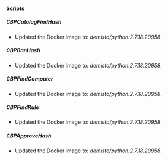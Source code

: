
#### Scripts
##### CBPCatalogFindHash
- Updated the Docker image to: *demisto/python:2.7.18.20958*.
##### CBPBanHash
- Updated the Docker image to: *demisto/python:2.7.18.20958*.
##### CBPFindComputer
- Updated the Docker image to: *demisto/python:2.7.18.20958*.
##### CBPFindRule
- Updated the Docker image to: *demisto/python:2.7.18.20958*.
##### CBPApproveHash
- Updated the Docker image to: *demisto/python:2.7.18.20958*.
